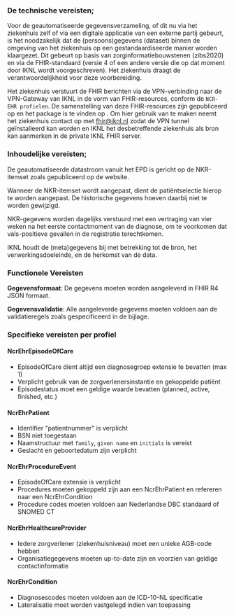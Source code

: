 ### De technische vereisten; 

Voor de geautomatiseerde gegevensverzameling, of dit nu via het ziekenhuis zelf of via een digitale applicatie van een externe partij gebeurt, is het noodzakelijk dat de (persoons)gegevens (dataset) binnen de omgeving van het ziekenhuis op een gestandaardiseerde manier worden klaargezet. Dit gebeurt op basis van zorginformatiebouwstenen (zibs2020) en via de FHIR-standaard (versie 4 of een andere versie die op dat moment door IKNL wordt voorgeschreven). Het ziekenhuis draagt de verantwoordelijkheid voor deze voorbereiding.
 
Het ziekenhuis verstuurt de FHIR berichten via de VPN-verbinding naar de VPN-Gateway van IKNL in de vorm van FHIR-resources, conform de `NCR-EHR profielen`. De samenstelling van deze FHIR-resources zijn gepubliceerd op <!-- toevoegen website --> en het package is te vinden op <!-- Simplifier.net. goede link -->. Om hier gebruik van te maken neemt het ziekenhuis contact op met fhir@iknl.nl zodat de VPN tunnel geïnstalleerd kan worden en IKNL het desbetreffende ziekenhuis als bron kan aanmerken in de private IKNL FHIR server.


### Inhoudelijke vereisten; 
De geautomatiseerde datastroom vanuit het EPD is gericht op de NKR-itemset zoals gepubliceerd op de website.

Wanneer de NKR-itemset wordt aangepast, dient de patiëntselectie hierop te worden aangepast. De historische gegevens hoeven daarbij niet te worden gewijzigd.

NKR-gegevens worden dagelijks verstuurd met een vertraging van vier weken na het eerste contactmoment van de diagnose, om te voorkomen dat vals-positieve gevallen in de registratie terechtkomen.

IKNL houdt de (meta)gegevens bij met betrekking tot de bron, het verwerkingsdoeleinde, en de herkomst van de data.


### Functionele Vereisten


 **Gegevensformaat**: De gegevens moeten worden aangeleverd in FHIR R4 JSON formaat.

**Gegevensvalidatie**: Alle aangeleverde gegevens moeten voldoen aan de validatieregels zoals gespecificeerd in de bijlage.


### Specifieke vereisten per profiel
#### NcrEhrEpisodeOfCare
- EpisodeOfCare dient altijd een diagnosegroep extensie te bevatten (max 1)
- Verplicht gebruik van de zorgverlenersinstantie en gekoppelde patiënt
- Episodestatus moet een geldige waarde bevatten (planned, active, finished, etc.)
#### NcrEhrPatient
- Identifier "patientnummer" is verplicht
- BSN niet toegestaan
- Naamstructuur met `family`, `given name` en `initials` is vereist
- Geslacht en geboortedatum zijn verplicht
#### NcrEhrProcedureEvent
- EpisodeOfCare extensie is verplicht
- Procedures moeten gekoppeld zijn aan een NcrEhrPatient en refereren naar een NcrEhrCondition
- Procedure codes moeten voldoen aan Nederlandse DBC standaard of SNOMED CT
#### NcrEhrHealthcareProvider
- Iedere zorgverlener (ziekenhuisniveau) moet een unieke AGB-code hebben
- Organisatiegegevens moeten up-to-date zijn en voorzien van geldige contactinformatie
#### NcrEhrCondition
- Diagnosescodes moeten voldoen aan de ICD-10-NL specificatie
- Lateralisatie moet worden vastgelegd indien van toepassing
